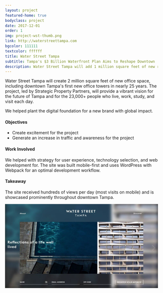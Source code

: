 ```yaml
---
layout: project
featured-home: true
bodyclass: project
date: 2017-12-01
order: 1
img: project-wst-thumb.png
link: http://waterstreettampa.com
bgcolor: 111111
textcolor: ffffff
title: Water Street Tampa
subtitle: Tampa's $3 Billion Waterfront Plan Aims to Reshape Downtown
description: Water Street Tampa will add 1 million square feet of new retail, cultural, educational, and entertainment space at the street-level. I helped plant the digital foundation for a new brand with global impact.
---
```


Water Street Tampa will create 2 million square feet of new office space, including downtown Tampa's first new office towers in nearly 25 years. The project, led by Strategic Property Partners, will provide a vibrant vision for the future of Tampa and for the 23,000+ people who live, work, study, and visit each day.

We helped plant the digital foundation for a new brand with global impact.

#### Objectives

- Create excitement for the project
- Generate an increase in traffic and awareness for the project

#### Work Involved

We helped with strategy for user experience, technology selection, and web development for. The site was built mobile-first and uses WordPress with Webpack for an optimal development workflow.

#### Takeaway

The site received hundreds of views per day (most visits on mobile) and is showcased prominently throughout downtown Tampa.

![waterstreet homepage image](/assets/images/project-wst-home.jpg)
